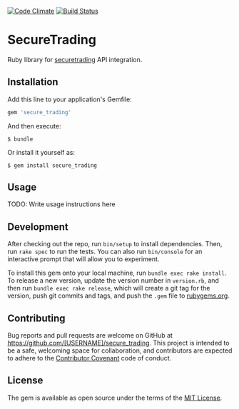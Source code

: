[![Code Climate](https://codeclimate.com/github/bitgaming/secure_trading/badges/gpa.svg)](https://codeclimate.com/github/bitgaming/secure_trading)
[![Build Status](https://travis-ci.org/bitgaming/secure_trading.svg)](https://travis-ci.org/bitgaming/secure_trading)

# SecureTrading

Ruby library for [securetrading](http://www.securetrading.com/) API integration.

## Installation

Add this line to your application's Gemfile:

```ruby
gem 'secure_trading'
```

And then execute:

    $ bundle

Or install it yourself as:

    $ gem install secure_trading

## Usage

TODO: Write usage instructions here

## Development

After checking out the repo, run `bin/setup` to install dependencies. Then, run `rake spec` to run the tests. You can also run `bin/console` for an interactive prompt that will allow you to experiment.

To install this gem onto your local machine, run `bundle exec rake install`. To release a new version, update the version number in `version.rb`, and then run `bundle exec rake release`, which will create a git tag for the version, push git commits and tags, and push the `.gem` file to [rubygems.org](https://rubygems.org).

## Contributing

Bug reports and pull requests are welcome on GitHub at https://github.com/[USERNAME]/secure_trading. This project is intended to be a safe, welcoming space for collaboration, and contributors are expected to adhere to the [Contributor Covenant](contributor-covenant.org) code of conduct.


## License

The gem is available as open source under the terms of the [MIT License](http://opensource.org/licenses/MIT).

